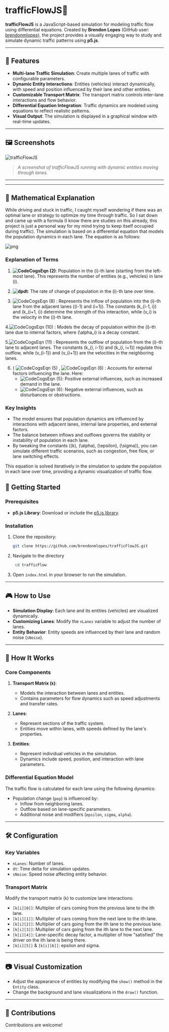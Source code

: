 # trafficFlowJS🚗

**trafficFlowJS** is a JavaScript-based simulation for modeling traffic flow using differential equations. Created by **Brendon Lopes** (GitHub user: [brendonmlopes](https://github.com/brendonmlopes)), the project provides a visually engaging way to study and simulate dynamic traffic patterns using **p5.js**.

---

## 🌟 Features

- **Multi-lane Traffic Simulation**: Create multiple lanes of traffic with configurable parameters.
- **Dynamic Entity Interactions**: Entities (vehicles) interact dynamically, with speed and position influenced by their lane and other entities.
- **Customizable Transport Matrix**: The transport matrix controls inter-lane interactions and flow behavior.
- **Differential Equation Integration**: Traffic dynamics are modeled using equations to reflect realistic patterns.
- **Visual Output**: The simulation is displayed in a graphical window with real-time updates.

---

## 🖼️ Screenshots

![trafficFlowJS](https://github.com/user-attachments/assets/92646b67-55ab-41fb-b620-729bac7f4533)


> _A screenshot of trafficFlowJS running with dynamic entities moving through lanes._

---
---

## 📜 Mathematical Explanation

While driving and stuck in traffic, I caught myself wondering if there was an optimal lane or strategy to optimize my time through traffic. So I sat down and came up with a formula (I know there are studies on this already, this project is just a personal way for my mind trying to keep itself occupied during traffic). The simulation is based on a differential equation that models the population dynamics in each lane. The equation is as follows:

![png](https://github.com/user-attachments/assets/a4a149bf-4c6b-4a9c-847c-812906e2b90a)


### Explanation of Terms


1. **![CodeCogsEqn (2)](https://github.com/user-attachments/assets/4b1c2050-326d-42c4-811e-9606f0eb6868)**: Population in the \(i\)-th lane (starting from the left-most lane). This represents the number of entities (e.g., vehicles) in lane \(i\).


2. **![dpdt](https://github.com/user-attachments/assets/cf239905-e9d0-4b0b-bd24-05514f1d1de3)**: The rate of change of population in the \(i\)-th lane over time.

3. ![CodeCogsEqn (8)](https://github.com/user-attachments/assets/00895fcb-8f83-4450-9bd7-56e104680a42) : Represents the inflow of population into the \(i\)-th lane from the adjacent lanes (\(i-1\) and \(i+1\)). The constants \(k_{i-1, i}\) and \(k_{i+1, i}\) determine the strength of this interaction, while \(v_i\) is the velocity in the \(i\)-th lane.

4.![CodeCogsEqn (10)](https://github.com/user-attachments/assets/401dd6cc-6165-4272-8c97-9684b5a73db3) : Models the decay of population within the \(i\)-th lane due to internal factors, where \(\alpha_i\) is a decay constant.

5.![CodeCogsEqn (11)](https://github.com/user-attachments/assets/aea33024-79ae-439d-883c-68f5a34f54ad) : Represents the outflow of population from the \(i\)-th lane to adjacent lanes. The constants \(k_{i, i-1}\) and \(k_{i, i+1}\) regulate this outflow, while \(v_{i-1}\) and \(v_{i+1}\) are the velocities in the neighboring lanes.

6. \( ![CodeCogsEqn (5)](https://github.com/user-attachments/assets/f033507b-58c4-4968-bdfe-9b00d0e3aaa5) , ![CodeCogsEqn (6)](https://github.com/user-attachments/assets/c1562504-5d78-4907-aed1-554221bfba17) : Accounts for external factors influencing the lane. Here:
   - ![CodeCogsEqn (5)](https://github.com/user-attachments/assets/f033507b-58c4-4968-bdfe-9b00d0e3aaa5): Positive external influences, such as increased demand in the lane.
   - ![CodeCogsEqn (6)](https://github.com/user-attachments/assets/c1562504-5d78-4907-aed1-554221bfba17): Negative external influences, such as disturbances or obstructions.

### Key Insights

- The model ensures that population dynamics are influenced by interactions with adjacent lanes, internal lane properties, and external factors.
- The balance between inflows and outflows governs the stability or instability of population in each lane.
- By tweaking the constants (\(k\), \(\alpha\), \(\epsilon\), \(\sigma\)), you can simulate different traffic scenarios, such as congestion, free flow, or lane switching effects.

This equation is solved iteratively in the simulation to update the population in each lane over time, providing a dynamic visualization of traffic flow.

## 🚀 Getting Started

### Prerequisites

- **p5.js Library**: Download or include the [p5.js library](https://p5js.org/).

### Installation

1. Clone the repository:
   ```bash
   git clone https://github.com/brendonmlopes/trafficFlowJS.git
   
2. Navigate to the directory
   ```bash
    cd trafficFlow

3. Open `index.html` in your browser to run the simulation.

---

## 🎮 How to Use

- **Simulation Display**: Each lane and its entities (vehicles) are visualized dynamically.
- **Customizing Lanes**: Modify the `nLanes` variable to adjust the number of lanes.
- **Entity Behavior**: Entity speeds are influenced by their lane and random noise (`sNoise`).

---

## 📜 How It Works

### Core Components

1. **Transport Matrix (`k`)**:
   - Models the interaction between lanes and entities.
   - Contains parameters for flow dynamics such as speed adjustments and transfer rates.

2. **Lanes**:
   - Represent sections of the traffic system.
   - Entities move within lanes, with speeds defined by the lane's properties.

3. **Entities**:
   - Represent individual vehicles in the simulation.
   - Dynamics include speed, position, and interaction with lane parameters.

### Differential Equation Model

The traffic flow is calculated for each lane using the following dynamics:
- Population change (`pop`) is influenced by:
  - Inflow from neighboring lanes.
  - Outflow based on lane-specific parameters.
  - Additional noise and modifiers (`epsilon`, `sigma`, `alpha`).

---

## 🛠️ Configuration

### Key Variables

- `nLanes`: Number of lanes.
- `dt`: Time delta for simulation updates.
- `sNoise`: Speed noise affecting entity behavior.

### Transport Matrix

Modify the transport matrix (`k`) to customize lane interactions:
- `[k[i][0]]`: Multiplier of cars coming from the previous lane to the ith lane.
- `[k[i][1]]`: Multiplier of cars coming from the next lane to the ith lane.
- `[k[i][2]]`: Multiplier of cars going from the ith lane to the previous lane.
- `[k[i][3]]`: Multiplier of cars going from the ith lane to the next lane.
- `[k[i][4]]`: Lane-specific decay factor, a multiplier of how "satisfied" the driver on the ith lane is being there.
- `[k[i][5]]` & `[k[i][6]]`: epsilon and sigma.

---

## 📷 Visual Customization

- Adjust the appearance of entities by modifying the `show()` method in the `Entity` class.
- Change the background and lane visualizations in the `draw()` function.

---

## 🤝 Contributions

Contributions are welcome!
